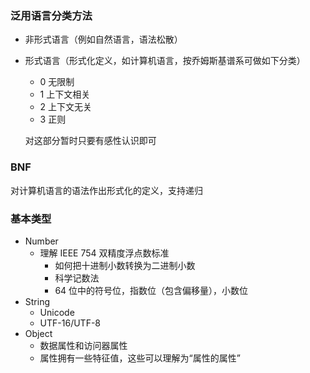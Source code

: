### 泛用语言分类方法

- 非形式语言（例如自然语言，语法松散）

- 形式语言（形式化定义，如计算机语言，按乔姆斯基谱系可做如下分类）
  
  - 0 无限制
  - 1 上下文相关
  - 2 上下文无关
  - 3 正则
  
  对这部分暂时只要有感性认识即可

### BNF

对计算机语言的语法作出形式化的定义，支持递归

### 基本类型

- Number
  - 理解 IEEE 754 双精度浮点数标准
    - 如何把十进制小数转换为二进制小数
    - 科学记数法
    - 64 位中的符号位，指数位（包含偏移量），小数位
- String
  - Unicode
  - UTF-16/UTF-8
- Object
  - 数据属性和访问器属性
  - 属性拥有一些特征值，这些可以理解为“属性的属性”

